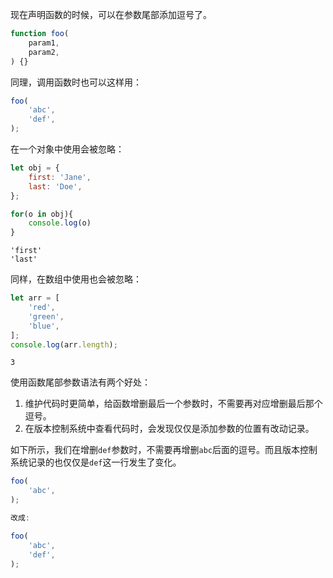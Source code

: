 现在声明函数的时候，可以在参数尾部添加逗号了。

```javascript
function foo(
    param1,
    param2,
) {}
```

同理，调用函数时也可以这样用：

```javascript
foo(
    'abc',
    'def',
);
```

在一个对象中使用会被忽略：

```javascript
let obj = {
    first: 'Jane',
    last: 'Doe',
};

for(o in obj){
    console.log(o)
}
```

```
'first'
'last'
```

同样，在数组中使用也会被忽略：

```javascript
let arr = [
    'red',
    'green',
    'blue',
];
console.log(arr.length);
```

```
3
```

使用函数尾部参数语法有两个好处：

1. 维护代码时更简单，给函数增删最后一个参数时，不需要再对应增删最后那个逗号。
2. 在版本控制系统中查看代码时，会发现仅仅是添加参数的位置有改动记录。

如下所示，我们在增删`def`参数时，不需要再增删`abc`后面的逗号。而且版本控制系统记录的也仅仅是`def`这一行发生了变化。

```javascript
foo(
    'abc',
);

改成:

foo(
    'abc',
    'def',
);
```
